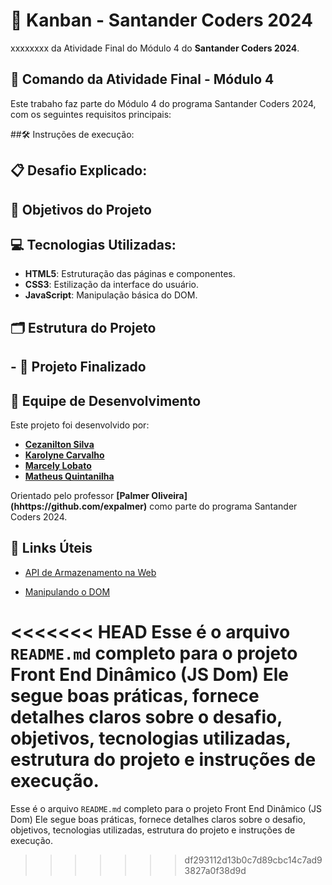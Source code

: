 
# 📄 Kanban - Santander Coders 2024


xxxxxxxx da Atividade Final do Módulo 4 do **Santander Coders 2024**.

## 📆 Comando da Atividade Final - Módulo 4
Este trabaho faz parte do Módulo 4 do programa Santander Coders 2024, com os seguintes requisitos principais:

##🛠️ Instruções de execução:


## 📋 Desafio Explicado:



## 🎯 Objetivos do Projeto


## 💻 Tecnologias Utilizadas:

- **HTML5**: Estruturação das páginas e componentes.
- **CSS3**: Estilização da interface do usuário.
- **JavaScript**: Manipulação básica do DOM.

## 🗂️ Estrutura do Projeto



## - 🚀 Projeto Finalizado


## 👥 Equipe de Desenvolvimento
Este projeto foi desenvolvido por:

- **[Cezanilton Silva](https://github.com/Cezaniltom/)**
- **[Karolyne Carvalho](https://github.com/KarolyneC)**
- **[Marcely Lobato](https://github.com/marcelylobato/)**
- **[Matheus Quintanilha](github.com/MatheusQuintanilhaa)**


Orientado pelo professor **[Palmer Oliveira] (hhttps://github.com/expalmer)** como parte do programa Santander Coders 2024.


## 🔗 Links Úteis
- [API de Armazenamento na Web](https://developer.mozilla.org/pt-BR/docs/Web/API/Web_Storage_API)

- [Manipulando o DOM](http://devfuria.com.br/javascript/dom-manipulando-o-dom/)





<<<<<<< HEAD
Esse é o arquivo `README.md` completo para o projeto Front End Dinâmico (JS Dom) Ele segue boas práticas, fornece detalhes claros sobre o desafio, objetivos, tecnologias utilizadas, estrutura do projeto e instruções de execução.
=======
Esse é o arquivo `README.md` completo para o projeto Front End Dinâmico (JS Dom) Ele segue boas práticas, fornece detalhes claros sobre o desafio, objetivos, tecnologias utilizadas, estrutura do projeto e instruções de execução.
>>>>>>> df293112d13b0c7d89cbc14c7ad93827a0f38d9d
